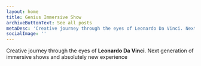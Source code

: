 ```yaml
---
layout: home
title: Genius Immersive Show
archiveButtonText: See all posts
metaDesc: 'Creative journey through the eyes of Leonardo Da Vinci. Next generation of immersive shows and absolutely new experience'
socialImage: ''
---
```


Creative journey through the eyes of **Leonardo Da Vinci**. Next generation of immersive shows and absolutely new experience